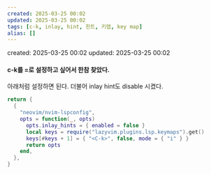 ```yaml
---
created: 2025-03-25 00:02
updated: 2025-03-25 00:02
tags: [c-k, inlay, hint, 힌트, 키맵, key map]
alias: []
---
```


created: 2025-03-25 00:02
updated: 2025-03-25 00:02

#### c-k를 =로 설정하고 싶어서 한참 찾았다.
아래처럼 설정하면 된다.
더불어 inlay hint도 disable 시켰다.

```lua
return {
  {
    "neovim/nvim-lspconfig",
    opts = function(_, opts)
      opts.inlay_hints = { enabled = false }
      local keys = require("lazyvim.plugins.lsp.keymaps").get()
      keys[#keys + 1] = { "<C-k>", false, mode = { "i" } }
      return opts
    end,
  },
}
```